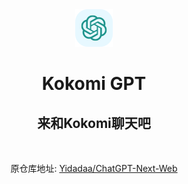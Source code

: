 <div align="center">
<img src="./docs/images/icon.svg" alt="icon"/>

<h1 align="center">Kokomi GPT</h1>

<h2> 来和Kokomi聊天吧</h2>

<br/>


原仓库地址: [Yidadaa/ChatGPT-Next-Web](https://github.com/Yidadaa/ChatGPT-Next-Web)

